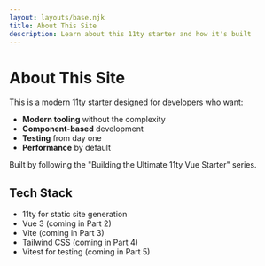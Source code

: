 ```yaml
---
layout: layouts/base.njk
title: About This Site
description: Learn about this 11ty starter and how it's built
---
```


# About This Site

This is a modern 11ty starter designed for developers who want:

- **Modern tooling** without the complexity
- **Component-based** development
- **Testing** from day one
- **Performance** by default

Built by following the "Building the Ultimate 11ty Vue Starter" series.

## Tech Stack

- 11ty for static site generation
- Vue 3 (coming in Part 2)
- Vite (coming in Part 3)  
- Tailwind CSS (coming in Part 4)
- Vitest for testing (coming in Part 5)
